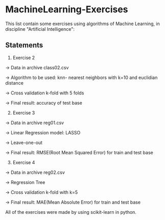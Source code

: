 # MachineLearning-Exercises

This list contain some exercises using algorithms of Machine Learning, in discipline "Artificial Intelligence":

## Statements
1. Exercise 2

  -> Data in archive class02.csv
  
  -> Algorithm to be used: knn- nearest neighbors with k=10 and euclidian distance
  
  -> Cross validation k-fold with 5 folds 
  
  -> Final result: accuracy of test base
  
  
 2. Exercise 3
 
  -> Data in archive reg01.csv
  
  -> Linear Regression model: LASSO
  
  -> Leave-one-out
  
  -> Final result:  RMSE(Root Mean Squared Error) for train and test base
  
 3. Exercise 4
 
  -> Data in archive reg02.csv
  
  -> Regression Tree
  
  -> Cross validation k-fold with k=5
  
  -> Final result: MAE(Mean Absolute Error) for train and test base
  
  All of the exercises were made by using scikit-learn in python.
